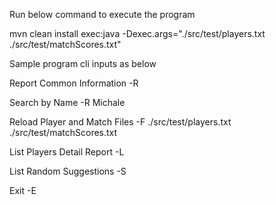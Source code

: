 Run below command to execute the program

mvn clean install exec:java -Dexec.args="./src/test/players.txt ./src/test/matchScores.txt"

Sample program cli inputs as below

Report Common Information
-R

Search by Name
-R Michale

Reload Player and Match Files
-F ./src/test/players.txt ./src/test/matchScores.txt

List Players Detail Report
-L

List Random Suggestions
-S

Exit
-E